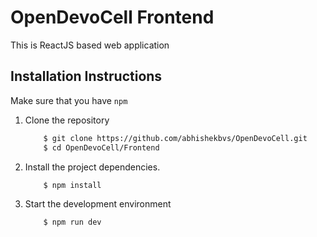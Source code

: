 # OpenDevoCell Frontend
This is ReactJS based web application

## Installation Instructions
Make sure that you have `npm`

1. Clone the repository
   
    ```bash
        $ git clone https://github.com/abhishekbvs/OpenDevoCell.git
        $ cd OpenDevoCell/Frontend
    ```
2. Install the project dependencies.
    ```bash
        $ npm install
    ```   
3. Start the development environment
    ```bash
        $ npm run dev
    ```